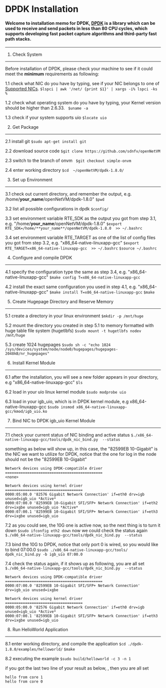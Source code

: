 DPDK	Installation
===================


#### <i class="icon-file"></i>Welcome to installation memo for  **DPDK**, [DPDK](http://dpdk.org/) is a library which can be used to receive and send packets in less than 80 CPU cycles, which supports developing fast packet capture algorithms and third-party fast path stacks.

----------


1. Check System
-------------

Before installation of DPDK, please check your machine to see if it could meet the **minimum** requirements as following: 

1.1  check what NIC do you have by typing, see if your NIC belongs to one of [Supported NICs](http://dpdk.org/). 
<i class="icon-pencil"></i> `$lspci | awk '/net/ {print $1}' | xargs -i% lspci -ks %`

1.2  check what operating system do you have by typing, your Kernel version should be higher than 2.6.33.
<i class="icon-pencil"></i> ` $uname -a`

1.3  check if your system supports uio
<i class="icon-pencil"></i> `$locate uio`

2. Get Package 
-------------
2.1  install git
<i class="icon-pencil"></i> `$sudo apt-get install git`

2.2  download	source	code
<i class="icon-pencil"></i> `$git clone https://github.com/sdnfv/openNetVM`

2.3 switch to the branch of onvm
<i class="icon-pencil"></i> ` $git checkout simple-onvm`

2.4  enter working directory
<i class="icon-pencil"></i> `$cd  ~/openNetVM/dpdk-1.8.0/`


3. Set	up Environment 
------------- 
3.1 check out current directory, and remember the output, e.g. /home/**your_name**/openNetVM/dpdk-1.8.0"
<i class="icon-pencil"></i> `$pwd`

3.2  list all possible configurations in dpdk
<i class="icon-pencil"></i> `$config/`

3.3  set environment variable RTE_SDK as the output you got from step 3.1,   e.g. "/home/**your_name**/openNetVM/dpdk-1.8.0"
<i class="icon-pencil"></i> `$export RTE_SDK=/home/**your_name**/openNetVM/dpdk-1.8.0  >> ~/.bashrc`

3.4  set  environment variable RTE_TARGET as one of the list of config files you got from step 3.2, e.g.  "x86_64-native-linuxapp-gcc"
<i class="icon-pencil"></i> `$export RTE_TARGET=x86_64-native-linuxapp-gcc  >> ~/.bashrc`
<i class="icon-pencil"></i> `$source ~/.bashrc`

4.  Configure	and	compile	DPDK
------------- 
4.1 specify the configuration type the same as step 3.4,  e.g.  "x86_64-native-linuxapp-gcc" 
<i class="icon-pencil"></i> `$make config T=x86_64-native-linuxapp-gcc`

4.2 install the exact same configuration you used in step 4.1, e.g.  "x86_64-native-linuxapp-gcc" 
<i class="icon-pencil"></i> `$make install T=x86_64-native-linuxapp-gcc`
<i class="icon-pencil"></i> `$make`


5. Create	Hugepage Directory and Reserve	Memory
------------- 
5.1  create a directory in your linux environment
<i class="icon-pencil"></i> `$mkdir -p /mnt/huge`

5.2 mount the directory you created in step 5.1  to memory formatted with huge table file system (hugetlbfs)
<i class="icon-pencil"></i> `$sudo mount -t hugetlbfs nodev /mnt/huge`

5.3 create 1024 hugepages
<i class="icon-pencil"></i> `$sudo sh -c "echo 1024            /sys/devices/system/node/node0/hugepages/hugepages-2048kB/nr_hugepages"`

6. Install Kernel Module
------------- 
6.1 after the installation, you will see a new folder appears in your directory, e.g  "x86_64-native-linuxapp-gcc" 
<i class="icon-pencil"></i> `$ls` 

6.2 load in your uio linux kernel module
<i class="icon-pencil"></i> `$sudo modprobe uio`

6.3 load in your igb_uio, which is in DPDK kernel module, e.g x86_64-native-linuxapp-gcc 
<i class="icon-pencil"></i> `$sudo insmod x86_64-native-linuxapp-gcc/kmod/igb_uio.ko`

7. Bind	NIC to DPDK igb_uio Kernel Module
------------- 
7.1 check your current status of NIC binding and active status
<i class="icon-pencil"></i> `$./x86_64-native-linuxapp-gcc/tools/dpdk_nic_bind.py  --status`

something as below will show up, in this case, the "82599EB 10-Gigabit" is the NIC we want to utilize for DPDK, notice that the one for log in the node should not be the "82599EB 10-Gigabit"
```
Network devices using DPDK-compatible driver
============================================
<none>

Network devices using kernel driver
===================================
0000:05:00.0 '82576 Gigabit Network Connection' if=eth0 drv=igb unused=igb_uio *Active*
0000:07:00.0 '82599EB 10-Gigabit SFI/SFP+ Network Connection' if=eth2 drv=ixgbe unused=igb_uio *Active*
0000:07:00.1 '82599EB 10-Gigabit SFI/SFP+ Network Connection' if=eth3 drv=ixgbe unused=igb_uio 
```
7.2 as you could see, the 10G one is active now, so the next thing is to turn it down
<i class="icon-pencil"></i> `$sudo ifconfig eth2 down`
now we could check the status again
<i class="icon-pencil"></i> `$./x86_64-native-linuxapp-gcc/tools/dpdk_nic_bind.py  --status`

7.3 bind the 10G to DPDK, notice that only port 0 is wired, so you would like to bind 07:00.0
<i class="icon-pencil"></i> `$sudo ./x86_64-native-linuxapp-gcc/tools/ dpdk_nic_bind.py -b igb_uio 07:00.0`

7.4 check the status again, if it shows up as following, you are all set
<i class="icon-pencil"></i> `$./x86_64-native-linuxapp-gcc/tools/dpdk_nic_bind.py  --status`

```
Network devices using DPDK-compatible driver
============================================
0000:07:00.0 '82599EB 10-Gigabit SFI/SFP+ Network Connection' drv=igb_uio unused=ixgbe

Network devices using kernel driver
===================================
0000:05:00.0 '82576 Gigabit Network Connection' if=eth0 drv=igb unused=igb_uio *Active*
0000:07:00.1 '82599EB 10-Gigabit SFI/SFP+ Network Connection' if=eth3 drv=ixgbe unused=igb_uio
```

8. Run	HelloWorld	Application
------------- 
8.1 enter working directory, and compile the application
<i class="icon-pencil"></i> `$cd ./dpdk-1.8.0/examples/helloworld/`
<i class="icon-pencil"></i> `$make`

8.2 executing the example
<i class="icon-pencil"></i>  `$sudo build/helloworld -c 3 -n 1`

if you got the last two line of your result as below, , then you are all set

```
hello from core 1
hello from core 0
```







